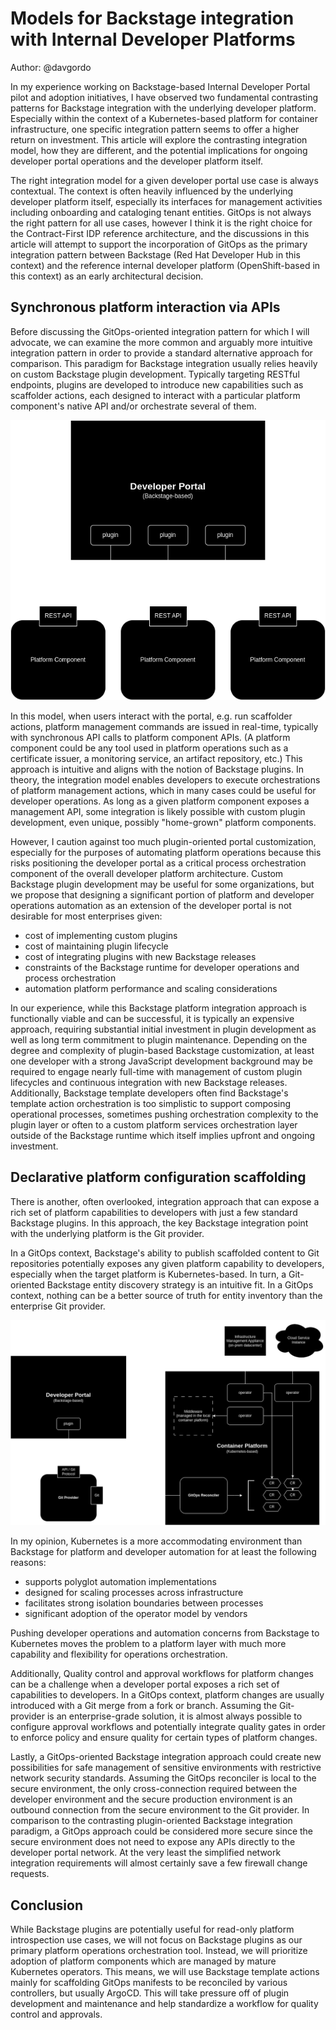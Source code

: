 # Models for Backstage integration with Internal Developer Platforms

Author: @davgordo

In my experience working on Backstage-based Internal Developer Portal pilot and adoption initiatives, I have observed two fundamental contrasting patterns for Backstage integration with the underlying developer platform. Especially within the context of a Kubernetes-based platform for container infrastructure, one specific integration pattern seems to offer a higher return on investment. This article will explore the contrasting integration model, how they are different, and the potential implications for ongoing developer portal operations and the developer platform itself.

The right integration model for a given developer portal use case is always contextual. The context is often heavily influenced by the underlying developer platform itself, especially its interfaces for management activities including onboarding and cataloging tenant entities. GitOps is not always the right pattern for all use cases, however I think it is the right choice for the Contract-First IDP reference architecture, and the discussions in this article will attempt to support the incorporation of GitOps as the primary integration pattern between Backstage (Red Hat Developer Hub in this context) and the reference internal developer platform (OpenShift-based in this context) as an early architectural decision.

## Synchronous platform interaction via APIs

Before discussing the GitOps-oriented integration pattern for which I will advocate, we can examine the more common and arguably more intuitive integration pattern in order to provide a standard alternative approach for comparison. This paradigm for Backstage integration usually relies heavily on custom Backstage plugin development. Typically targeting RESTful endpoints, plugins are developed to introduce new capabilities such as scaffolder actions, each designed to interact with a particular platform component's native API and/or orchestrate several of them.

![Backstage with synchronous API interactions](images/backstage-synchronous-api.png?raw=true "Backstage with synchronous API interactions")

In this model, when users interact with the portal, e.g. run scaffolder actions, platform management commands are issued in real-time, typically with synchronous API calls to platform component APIs. (A platform component could be any tool used in platform operations such as a certificate issuer, a monitoring service, an artifact repository, etc.) This approach is intuitive and aligns with the notion of Backstage plugins. In theory, the integration model enables developers to execute orchestrations of platform management actions, which in many cases could be useful for developer operations. As long as a given platform component exposes a management API, some integration is likely possible with custom plugin development, even unique, possibly "home-grown" platform components.

However, I caution against too much plugin-oriented portal customization, especially for the purposes of automating platform operations because this risks positioning the developer portal as a critical process orchestration component of the overall developer platform architecture. Custom Backstage plugin development may be useful for some organizations, but we propose that designing a significant portion of platform and developer operations automation as an extension of the developer portal is not desirable for most enterprises given:

- cost of implementing custom plugins
- cost of maintaining plugin lifecycle
- cost of integrating plugins with new Backstage releases
- constraints of the Backstage runtime for developer operations and process orchestration
- automation platform performance and scaling considerations

In our experience, while this Backstage platform integration approach is functionally viable and can be successful, it is typically an expensive approach, requiring substantial initial investment in plugin development as well as long term commitment to plugin maintenance. Depending on the degree and complexity of plugin-based Backstage customization, at least one developer with a strong JavaScript development background may be required to engage nearly full-time with management of custom plugin lifecycles and continuous integration with new Backstage releases. Additionally, Backstage template developers often find Backstage's template action orchestration is too simplistic to support composing operational processes, sometimes pushing orchestration complexity to the plugin layer or often to a custom platform services orchestration layer outside of the Backstage runtime which itself implies upfront and ongoing investment.

## Declarative platform configuration scaffolding

There is another, often overlooked, integration approach that can expose a rich set of platform capabilities to developers with just a few standard Backstage plugins. In this approach, the key Backstage integration point with the underlying platform is the Git provider. 

In a GitOps context, Backstage's ability to publish scaffolded content to Git repositories potentially exposes any given platform capability to developers, especially when the target platform is Kubernetes-based. In turn, a Git-oriented Backstage entity discovery strategy is an intuitive fit. In a GitOps context, nothing can be a better source of truth for entity inventory than the enterprise Git provider.

![Backstage with GitOps](images/backstage-gitops.png?raw=true "Backstage with GitOps")

In my opinion, Kubernetes is a more accommodating environment than Backstage for platform and developer automation for at least the following reasons:

- supports polyglot automation implementations
- designed for scaling processes across infrastructure
- facilitates strong isolation boundaries between processes
- significant adoption of the operator model by vendors

Pushing developer operations and automation concerns from Backstage to Kubernetes moves the problem to a platform layer with much more capability and flexibility for operations orchestration.

Additionally, Quality control and approval workflows for platform changes can be a challenge when a developer portal exposes a rich set of capabilities to developers. In a GitOps context, platform changes are usually introduced with a Git merge from a fork or branch. Assuming the Git-provider is an enterprise-grade solution, it is almost always possible to configure approval workflows and potentially integrate quality gates in order to enforce policy and ensure quality for certain types of platform changes.

Lastly, a GitOps-oriented Backstage integration approach could create new possibilities for safe management of sensitive environments with restrictive network security standards. Assuming the GitOps reconciler is local to the secure environment, the only cross-connection required between the developer environment and the secure production environment is an outbound connection from the secure environment to the Git provider. In comparison to the contrasting plugin-oriented Backstage integration paradigm, a GitOps approach could be considered more secure since the secure environment does not need to expose any APIs directly to the developer portal network. At the very least the simplified network integration requirements will almost certainly save a few firewall change requests.

## Conclusion

While Backstage plugins are potentially useful for read-only platform introspection use cases, we will not focus on Backstage plugins as our primary platform operations orchestration tool. Instead, we will prioritize adoption of platform components which are managed by mature Kubernetes operators. This means, we will use Backstage template actions mainly for scaffolding GitOps manifests to be reconciled by various controllers, but usually ArgoCD. This will take pressure off of plugin development and maintenance and help standardize a workflow for quality control and approvals.